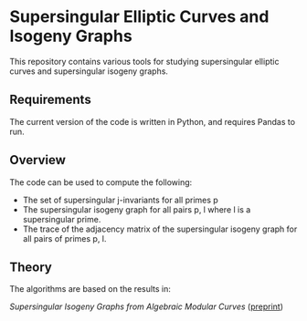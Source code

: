 # Supersingular Elliptic Curves and Isogeny Graphs 

This repository contains various tools for studying supersingular elliptic
curves and supersingular isogeny graphs.


## Requirements

The current version of the code is written in Python, and requires Pandas to run.

## Overview
The code can be used to compute the following:

*   The set of supersingular j-invariants for all primes p
*   The supersingular isogeny graph for all pairs p, l where l is a supersingular prime.
*   The trace of the adjacency matrix of the supersingular isogeny graph for all pairs of primes p, l.

## Theory
The algorithms are based on the results in:

_Supersingular Isogeny Graphs from Algebraic Modular Curves_
([preprint](https://arxiv.org/abs/2303.09096))
